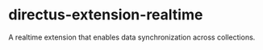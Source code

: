 # directus-extension-realtime

A realtime extension that enables data synchronization across collections.
